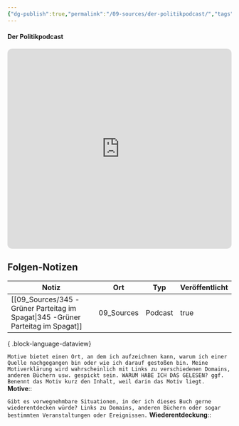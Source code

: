 ```yaml
---
{"dg-publish":true,"permalink":"/09-sources/der-politikpodcast/","tags":["class/sourceNote"],"noteIcon":""}
---
```



#### Der Politikpodcast 
<iframe allow="autoplay *; encrypted-media *; fullscreen *; clipboard-write" frameborder="0" height="450" style="width:100%;max-width:660px;overflow:hidden;border-radius:10px;" sandbox="allow-forms allow-popups allow-same-origin allow-scripts allow-storage-access-by-user-activation allow-top-navigation-by-user-activation" src="https://embed.podcasts.apple.com/de/podcast/der-politikpodcast/id1273088485"></iframe>

## Folgen-Notizen
| Notiz                                                                              | Ort        | Typ     | Veröffentlicht |
| ---------------------------------------------------------------------------------- | ---------- | ------- | -------------- |
| [[09_Sources/345 -Grüner Parteitag im Spagat\|345 -Grüner Parteitag im Spagat]] | 09_Sources | Podcast | true           |

{ .block-language-dataview}

`Motive bietet einen Ort, an dem ich aufzeichnen kann, warum ich einer Quelle nachgegangen bin oder wie ich darauf gestoßen bin. Meine Motiverklärung wird wahrscheinlich mit Links zu verschiedenen Domains, anderen Büchern usw. gespickt sein. WARUM HABE ICH DAS GELESEN? ggf. Benennt das Motiv kurz den Inhalt, weil darin das Motiv liegt.`
**Motive**:: 

`Gibt es vorwegnehmbare Situationen, in der ich dieses Buch gerne wiederentdecken würde? Links zu Domains, anderen Büchern oder sogar bestimmten Veranstaltungen oder Ereignissen.`
**Wiederentdeckung**:: 



